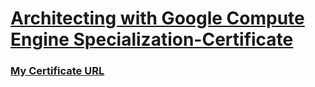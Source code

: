 # [Architecting with Google Compute Engine Specialization-Certificate](https://www.coursera.org/specializations/gcp-architecture)

### [My Certificate URL](https://coursera.org/share/b4c37efa6fd52c76292b5142ea00fb5c)



